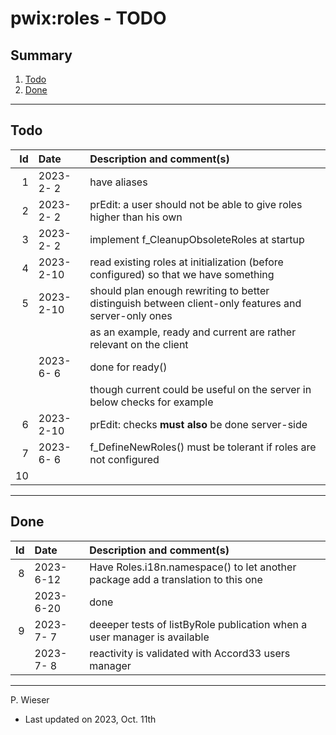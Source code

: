 # pwix:roles - TODO

## Summary

1. [Todo](#todo)
2. [Done](#done)

---
## Todo

|   Id | Date       | Description and comment(s) |
| ---: | :---       | :---                       |
|    1 | 2023- 2- 2 | have aliases |
|    2 | 2023- 2- 2 | prEdit: a user should not be able to give roles higher than his own |
|    3 | 2023- 2- 2 | implement f_CleanupObsoleteRoles at startup |
|    4 | 2023- 2-10 | read existing roles at initialization (before configured) so that we have something |
|    5 | 2023- 2-10 | should plan enough rewriting to better distinguish between client-only features and server-only ones |
|      |            | as an example, ready and current are rather relevant on the client |
|      | 2023- 6- 6 | done for ready() |
|      |            | though current could be useful on the server in below checks for example |
|    6 | 2023- 2-10 | prEdit: checks **must also** be done server-side |
|    7 | 2023- 6- 6 | f_DefineNewRoles() must be tolerant if roles are not configured |
|   10 |  |  |

---
## Done

|   Id | Date       | Description and comment(s) |
| ---: | :---       | :---                       |
|    8 | 2023- 6-12 | Have Roles.i18n.namespace() to let another package add a translation to this one |
|      | 2023- 6-20 | done |
|    9 | 2023- 7- 7 | deeeper tests of listByRole publication when a user manager is available |
|      | 2023- 7- 8 | reactivity is validated with Accord33 users manager |

---
P. Wieser
- Last updated on 2023, Oct. 11th
